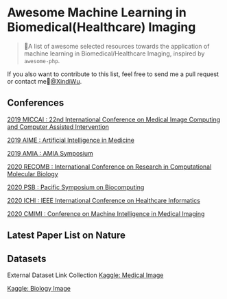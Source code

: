 # Awesome Machine Learning in Biomedical(Healthcare) Imaging
> 🌈A list of awesome selected resources towards the application of machine learning in Biomedical/Healthcare Imaging, inspired by `awesome-php`.

If you also want to contribute to this list, feel free to send me a pull request or contact me🙌[@XindiWu](mailto:wuxindi0709@gmail.com).


## Conferences

[2019 MICCAI : 22nd International Conference on Medical Image Computing and Computer Assisted Intervention](https://www.miccai2019.org/)

[2019 AIME : Artificial Intelligence in Medicine](http://aime19.aimedicine.info/)

[2019 AMIA : AMIA Symposium](https://www.amia.org/amia2019)

[2020 RECOMB : International Conference on Research in Computational Molecular Biology](https://www.recomb2020.org/)

[2020 PSB : Pacific Symposium on Biocomputing](https://psb.stanford.edu/)

[2020 ICHI : IEEE International Conference on Healthcare Informatics](https://hs-heilbronn.de/ichi2020) 

[2020 CMIMI : Conference on Machine Intelligence in Medical Imaging](https://siim.org/page/2019cmimi) 



## Latest Paper List on Nature




## Datasets
External Dataset Link Collection
[Kaggle: Medical Image](https://www.kaggle.com/datasets?search=Medical+image)

[Kaggle: Biology Image](https://www.kaggle.com/datasets?search=biology+image)

